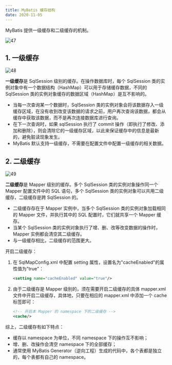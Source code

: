 ```yaml
---
title: MyBatis 缓存结构
date: 2020-11-05
---
```


MyBatis 提供一级缓存和二级缓存的机制。

![47](https://figure-bed.chua-n.com/JavaWeb/MyBatis/47.png)

## 1. 一级缓存

![48](https://figure-bed.chua-n.com/JavaWeb/MyBatis/48.png)

**一级缓存**是 SqlSession 级别的缓存。在操作数据库时，每个 SqlSession 类的实例对象中有一个数据结构（HashMap）可以用于存储缓存数据，不同的 SqlSession 类的实例对象缓存的数据区域（HashMap）是互不影响的。

- 当每一次查询某一个数据时，SqlSession 类的实例对象会将该数据存入一级缓存区域，在没有收到改变该数据的请求之前，用户再次查询该数据，都会从缓存中获取该数据，而不是再次连接数据库进行查询。
- 在下一次查询时，如果 sqlSession 执行了 commit 操作（即执行了修改、添加和删除），则会清除它的一级缓存区域，以此来保证缓存中的信息是最新的，避免脏读现象发生。
- MyBatis 默认支持一级缓存，不需要在配置文件中配置一级缓存的相关数据。

## 2. 二级缓存

![49](https://figure-bed.chua-n.com/JavaWeb/MyBatis/49.png)

**二级缓存**是 Mapper 级别的缓存。多个 SqlSession 类的实例对象操作同一个 Mapper 配置文件中的 SQL 语句，多个 SqlSession 类的实例对象可以共用二级缓存，二级缓存是跨 SqlSession 的。

- 二级缓存存在于 Mapper 实例中，当多个 SqlSession 类的实例对象加载相同的 Mapper 文件，并执行其中的 SQL 配置时，它们就共享一个 Mapper 缓存。
- 当某个 SqlSession 类的实例对象执行了增、删、改等改变数据的操作时，Mapper 实例都会清空其二级缓存。
- 与一级缓存相比，二级缓存的范围更大。

开启二级缓存：

1. 在 SqlMapConfig.xml 中配置 setting 属性，设置名为"cacheEnabled"的属性值为"true"：

    ```xml
    <setting name="cacheEnabled" value="true"/>
    ```

2. 由于二级缓存是 Mapper 级别的，须在需要开启二级缓存的具体 mapper.xml 文件中开启二级缓存，具体地，只要在相应的 mapper.xml 中添加一个 cache 标签即可：

    ```xml
    <!-- 开启本 Mapper 的 namespace 下的二级缓存 -->
    <cache/>
    ```

综上，二级缓存有如下特点：

- 缓存以 namespace 为单位，不同 namespace 下的操作互不影响；
- 增、删、改操作会清空 namespace 下的全部缓存；
- 通常使用 MyBatis Generator（逆向工程）生成的代码中，各个表都是独立的，每个表都有自己的 namespace。
